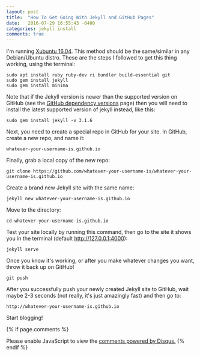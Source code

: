 ```yaml
---
layout: post
title:  "How To Get Going With Jekyll and GitHub Pages"
date:   2016-07-29 16:55:43 -0400
categories: jekyll install
comments: true
---
```

I'm running [Xubuntu 16.04][xubuntu]. This method should be the same/similar in any Debian/Ubuntu distro. These are the steps I followed to get this thing working, using the terminal:
```
sudo apt install ruby ruby-dev ri bundler build-essential git
sudo gem install jekyll
sudo gem install minima
```

Note that if the Jekyll version is newer than the supported version on GitHub (see the [GitHub dependency versions][github-pages-versions] page) then you will need to install the latest supported version of jekyll instead, like this:
```
sudo gem install jekyll -v 3.1.6
```

Next, you need to create a special repo in GitHub for your site. In GitHub, create a new repo, and name it:
```
whatever-your-username-is.github.io
```

Finally, grab a local copy of the new repo:
```
git clone https://github.com/whatever-your-username-is/whatever-your-username-is.github.io
```

Create a brand new Jekyll site with the same name:
```
jekyll new whatever-your-username-is.github.io
```

Move to the directory:
```
cd whatever-your-username-is.github.io
```

Test your site locally by running this command, then go to the site it shows you in the terminal (default http://127.0.0.1:4000):
```
jekyll serve
```

Once you know it's working, or after you make whatever changes you want, throw it back up on GitHub!
```
git push
```

After you successfully push your newly created Jekyll site to GitHub, wait maybe 2-3 seconds (not really, it's just amazingly fast) and then go to:
```
http://whatever-your-username-is.github.io
```

Start blogging!

{% if page.comments %}
<div id="disqus_thread"></div>
<script>
    /**
     *  RECOMMENDED CONFIGURATION VARIABLES: EDIT AND UNCOMMENT THE SECTION BELOW TO INSERT DYNAMIC VALUES FROM YOUR PLATFORM OR CMS.
     *  LEARN WHY DEFINING THESE VARIABLES IS IMPORTANT: https://disqus.com/admin/universalcode/#configuration-variables
     */
    /*
    var disqus_config = function () {
        this.page.url = PAGE_URL;  // Replace PAGE_URL with your page's canonical URL variable
        this.page.identifier = PAGE_IDENTIFIER; // Replace PAGE_IDENTIFIER with your page's unique identifier variable
    };
    */
    (function() {  // DON'T EDIT BELOW THIS LINE
        var d = document, s = d.createElement('script');
        
        s.src = '//blog-dalydays-com.disqus.com/embed.js';
        
        s.setAttribute('data-timestamp', +new Date());
        (d.head || d.body).appendChild(s);
    })();
</script>
<noscript>Please enable JavaScript to view the <a href="https://disqus.com/?ref_noscript" rel="nofollow">comments powered by Disqus.</a></noscript>
{% endif %}

[xubuntu]: http://xubuntu.org/
[github-pages-versions]: https://pages.github.com/versions/
